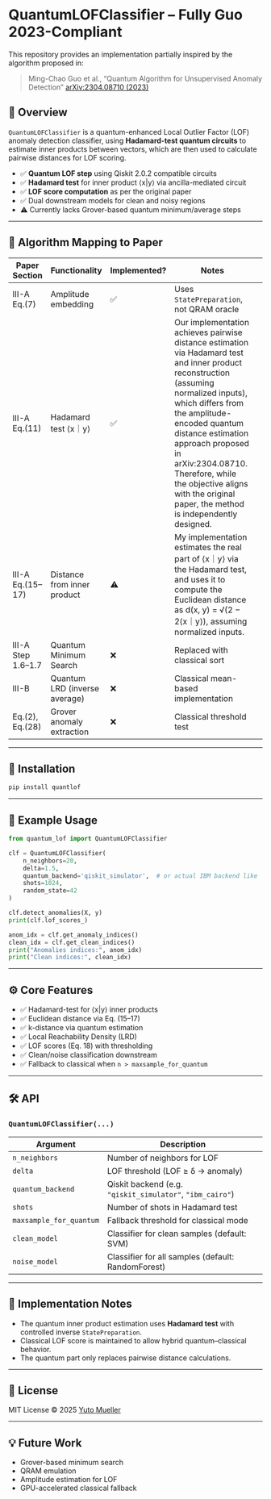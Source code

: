 # QuantumLOFClassifier – Fully Guo 2023-Compliant

This repository provides an implementation partially inspired by the algorithm proposed in:

> Ming-Chao Guo et al., “Quantum Algorithm for Unsupervised Anomaly Detection”
> [arXiv:2304.08710 (2023)](https://arxiv.org/abs/2304.08710)

## 📘 Overview

`QuantumLOFClassifier` is a quantum-enhanced Local Outlier Factor (LOF) anomaly detection classifier, using **Hadamard-test quantum circuits** to estimate inner products between vectors, which are then used to calculate pairwise distances for LOF scoring.

* ✅ **Quantum LOF step** using Qiskit 2.0.2 compatible circuits
* ✅ **Hadamard test** for inner product ⟨x|y⟩ via ancilla-mediated circuit
* ✅ **LOF score computation** as per the original paper
* ✅ Dual downstream models for clean and noisy regions
* ⚠️ Currently lacks Grover-based quantum minimum/average steps

---

## 🧠 Algorithm Mapping to Paper

| Paper Section      | Functionality                 | Implemented? | Notes                                    |                                  |
| ------------------ | ----------------------------- | ------------ | ---------------------------------------- | -------------------------------- |
| III-A Eq.(7)   | Amplitude embedding           | ✅    | Uses `StatePreparation`, not QRAM oracle |                                  |
| III-A Eq.(11)      | Hadamard test ⟨x｜y⟩           | ✅ |                                   Our implementation achieves pairwise distance estimation via Hadamard test and inner product reconstruction (assuming normalized inputs), which differs from the amplitude-encoded quantum distance estimation approach proposed in arXiv:2304.08710. Therefore, while the objective aligns with the original paper, the method is independently designed.
| III-A Eq.(15–17)   | Distance from inner product   | ⚠️  |    My implementation estimates the real part of ⟨x｜y⟩ via the Hadamard test, and uses it to compute the Euclidean distance as d(x, y) = √(2 − 2⟨x｜y⟩), assuming normalized inputs.                  |
| III-A Step 1.6–1.7 | Quantum Minimum Search        | ❌          | Replaced with classical sort             |                                  |
| III-B              | Quantum LRD (inverse average) | ❌          | Classical mean-based implementation      |                                  |
| Eq.(2), Eq.(28)    | Grover anomaly extraction     | ❌         | Classical threshold test                 |                                  |

---

## 🚀 Installation

```bash
pip install quantlof
```

---

## 🧪 Example Usage

```python
from quantum_lof import QuantumLOFClassifier

clf = QuantumLOFClassifier(
    n_neighbors=20,
    delta=1.5,
    quantum_backend='qiskit_simulator',  # or actual IBM backend like 'ibm_cairo'
    shots=1024,
    random_state=42
)

clf.detect_anomalies(X, y)
print(clf.lof_scores_)

anom_idx = clf.get_anomaly_indices()
clean_idx = clf.get_clean_indices()
print("Anomalies indices:", anom_idx)
print("Clean indices:", clean_idx)
```

---

## ⚙️ Core Features

* ✅ Hadamard-test for ⟨x|y⟩ inner products
* ✅ Euclidean distance via Eq. (15–17)
* ✅ k-distance via quantum estimation
* ✅ Local Reachability Density (LRD)
* ✅ LOF scores (Eq. 18) with thresholding
* ✅ Clean/noise classification downstream
* ✅ Fallback to classical when `n > maxsample_for_quantum`

---

## 🛠️ API

### `QuantumLOFClassifier(...)`

| Argument                | Description                                               |
| ----------------------- | --------------------------------------------------------- |
| `n_neighbors`           | Number of neighbors for LOF                               |
| `delta`                 | LOF threshold (LOF ≥ δ → anomaly)                         |
| `quantum_backend`       | Qiskit backend (e.g. `"qiskit_simulator"`, `"ibm_cairo"`) |
| `shots`                 | Number of shots in Hadamard test                          |
| `maxsample_for_quantum` | Fallback threshold for classical mode                     |
| `clean_model`           | Classifier for clean samples (default: SVM)               |
| `noise_model`           | Classifier for all samples (default: RandomForest)        |

---

## 🤖 Implementation Notes

* The quantum inner product estimation uses **Hadamard test** with controlled inverse `StatePreparation`.
* Classical LOF score is maintained to allow hybrid quantum–classical behavior.
* The quantum part only replaces pairwise distance calculations.

---

## 📜 License

MIT License © 2025 [Yuto Mueller](mailto:geoyuto@gmail.com)

---

## 💡 Future Work

* Grover-based minimum search
* QRAM emulation
* Amplitude estimation for LOF
* GPU-accelerated classical fallback
